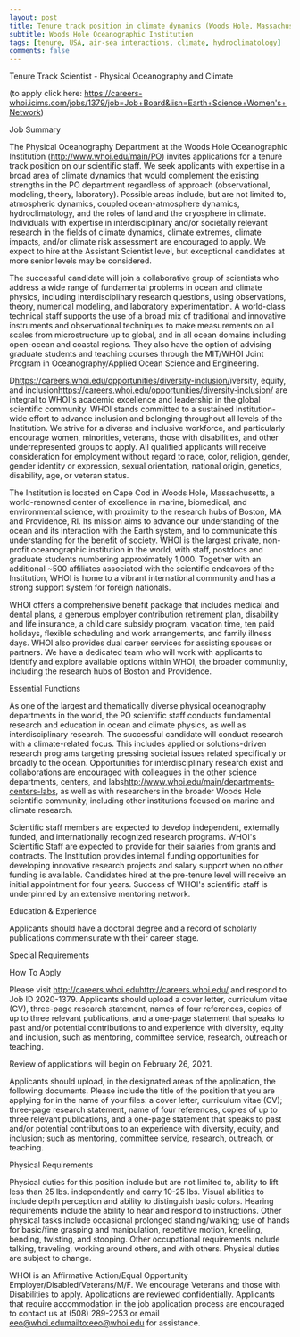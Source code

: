 ```yaml
---
layout: post
title: Tenure track position in climate dynamics (Woods Hole, Massachussets)
subtitle: Woods Hole Oceanographic Institution
tags: [tenure, USA, air-sea interactions, climate, hydroclimatology]
comments: false
---
```

Tenure Track Scientist - Physical Oceanography and Climate

(to apply click here: https://careers-whoi.icims.com/jobs/1379/job=Job+Board&iisn=Earth+Science+Women's+Network)

Job Summary

The Physical Oceanography Department at the Woods Hole Oceanographic Institution (http://www.whoi.edu/main/PO) invites applications for a tenure track position on our scientific staff. We seek applicants with expertise in a broad area of climate dynamics that would complement the existing strengths in the PO department regardless of approach (observational, modeling, theory, laboratory). Possible areas include, but are not limited to, atmospheric dynamics, coupled ocean-atmosphere dynamics, hydroclimatology, and the roles of land and the cryosphere in climate. Individuals with expertise in interdisciplinary and/or societally relevant research in the fields of climate dynamics, climate extremes, climate impacts, and/or climate risk assessment are encouraged to apply. We expect to hire at the Assistant Scientist level, but exceptional candidates at more senior levels may be considered.



The successful candidate will join a collaborative group of scientists who address a wide range of fundamental problems in ocean and climate physics, including interdisciplinary research questions, using observations, theory, numerical modeling, and laboratory experimentation. A world-class technical staff supports the use of a broad mix of traditional and innovative instruments and observational techniques to make measurements on all scales from microstructure up to global, and in all ocean domains including open-ocean and coastal regions. They also have the option of advising graduate students and teaching courses through the MIT/WHOI Joint Program in Oceanography/Applied Ocean Science and Engineering.



D<https://careers.whoi.edu/opportunities/diversity-inclusion/>iversity, equity, and inclusion<https://careers.whoi.edu/opportunities/diversity-inclusion/> are integral to WHOI's academic excellence and leadership in the global scientific community. WHOI stands committed to a sustained Institution-wide effort to advance inclusion and belonging throughout all levels of the Institution. We strive for a diverse and inclusive workforce, and particularly encourage women, minorities, veterans, those with disabilities, and other underrepresented groups to apply. All qualified applicants will receive consideration for employment without regard to race, color, religion, gender, gender identity or expression, sexual orientation, national origin, genetics, disability, age, or veteran status.



The Institution is located on Cape Cod in Woods Hole, Massachusetts, a world-renowned center of excellence in marine, biomedical, and environmental science, with proximity to the research hubs of Boston, MA and Providence, RI. Its mission aims to advance our understanding of the ocean and its interaction with the Earth system, and to communicate this understanding for the benefit of society. WHOI is the largest private, non-profit oceanographic institution in the world, with staff, postdocs and graduate students numbering approximately 1,000. Together with an additional ~500 affiliates associated with the scientific endeavors of the Institution, WHOI is home to a vibrant international community and has a strong support system for foreign nationals.

WHOI offers a comprehensive benefit package that includes medical and dental plans, a generous employer contribution retirement plan, disability and life insurance, a child care subsidy program, vacation time, ten paid holidays, flexible scheduling and work arrangements, and family illness days. WHOI also provides dual career services for assisting spouses or partners. We have a dedicated team who will work with applicants to identify and explore available options within WHOI, the broader community, including the research hubs of Boston and Providence.

Essential Functions

As one of the largest and thematically diverse physical oceanography departments in the world, the PO scientific staff conducts fundamental research and education in ocean and climate physics, as well as interdisciplinary research. The successful candidate will conduct research with a climate-related focus. This includes applied or solutions-driven research programs targeting pressing societal issues related specifically or broadly to the ocean. Opportunities for interdisciplinary research exist and collaborations are encouraged with colleagues in the other science departments, centers, and labs<http://www.whoi.edu/main/departments-centers-labs>, as well as with researchers in the broader Woods Hole scientific community, including other institutions focused on marine and climate research.



Scientific staff members are expected to develop independent, externally funded, and internationally recognized research programs. WHOI's Scientific Staff are expected to provide for their salaries from grants and contracts. The Institution provides internal funding opportunities for developing innovative research projects and salary support when no other funding is available. Candidates hired at the pre-tenure level will receive an initial appointment for four years. Success of WHOI's scientific staff is underpinned by an extensive mentoring network.

Education & Experience

Applicants should have a doctoral degree and a record of scholarly publications commensurate with their career stage.

Special Requirements

How To Apply



Please visit http://careers.whoi.edu<http://careers.whoi.edu/> and respond to Job ID 2020-1379.  Applicants should upload a cover letter, curriculum vitae (CV), three-page research statement, names of four references, copies of up to three relevant publications, and a one-page statement that speaks to past and/or potential contributions to and experience with diversity, equity and inclusion, such as mentoring, committee service, research, outreach or teaching.



Review of applications will begin on February 26, 2021.



Applicants should upload, in the designated areas of the application, the following documents. Please include the title of the position that you are applying for in the name of your files: a cover letter, curriculum vitae (CV); three-page research statement, name of four references, copies of up to three relevant publications, and a one-page statement that speaks to past and/or potential contributions to an experience with diversity, equity, and inclusion; such as mentoring, committee service, research, outreach, or teaching.

Physical Requirements

Physical duties for this position include but are not limited to, ability to lift less than 25 lbs. independently and carry 10-25 lbs.  Visual abilities to include depth perception and ability to distinguish basic colors.  Hearing requirements include the ability to hear and respond to instructions.  Other physical tasks include occasional prolonged standing/walking; use of hands for basic/fine grasping and manipulation, repetitive motion, kneeling, bending, twisting, and stooping.  Other occupational requirements include talking, traveling, working around others, and with others.  Physical duties are subject to change.


WHOI is an Affirmative Action/Equal Opportunity Employer/Disabled/Veterans/M/F. We encourage Veterans and those with Disabilities to apply. Applications are reviewed confidentially. Applicants that require accommodation in the job application process are encouraged to contact us at (508) 289-2253 or email eeo@whoi.edu<mailto:eeo@whoi.edu> for assistance.
